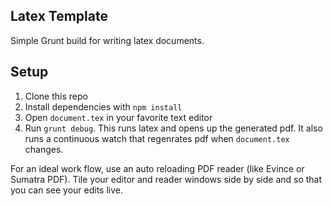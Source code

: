 Latex Template
--------------

Simple Grunt build for writing latex documents.

Setup
-----

1. Clone this repo
2. Install dependencies with `npm install`
3. Open `document.tex` in your favorite text editor
4. Run `grunt debug`. This runs latex and opens up the generated pdf.
   It also runs a continuous watch that regenrates pdf when `document.tex`
   changes.

For an ideal work flow, use an auto reloading PDF reader (like Evince or Sumatra PDF).
Tile your editor and reader windows side by side and so that you can see your edits live.
